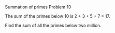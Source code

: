 Summation of primes 
Problem 10

The sum of the primes below 10 is 2 + 3 + 5 + 7 = 17.

Find the sum of all the primes below two million.
